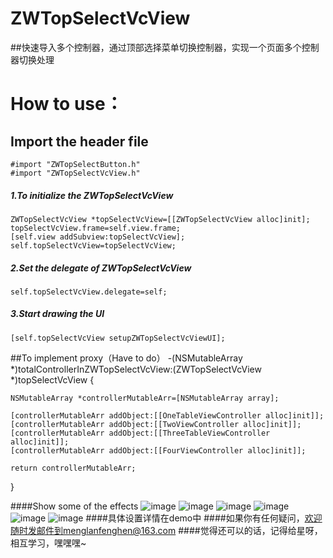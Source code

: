 # ZWTopSelectVcView
##快速导入多个控制器，通过顶部选择菜单切换控制器，实现一个页面多个控制器切换处理
# How to use：
## Import the header file
    #import "ZWTopSelectButton.h"
    #import "ZWTopSelectVcView.h"
##### 1.To initialize the ZWTopSelectVcView
    ZWTopSelectVcView *topSelectVcView=[[ZWTopSelectVcView alloc]init];
    topSelectVcView.frame=self.view.frame;
    [self.view addSubview:topSelectVcView];
    self.topSelectVcView=topSelectVcView;
##### 2.Set the delegate of ZWTopSelectVcView
    self.topSelectVcView.delegate=self;
##### 3.Start drawing the UI
    [self.topSelectVcView setupZWTopSelectVcViewUI];
##To implement proxy（Have to do）
   -(NSMutableArray *)totalControllerInZWTopSelectVcView:(ZWTopSelectVcView *)topSelectVcView
   {
   
    NSMutableArray *controllerMutableArr=[NSMutableArray array];
    
    [controllerMutableArr addObject:[[OneTableViewController alloc]init]];
    [controllerMutableArr addObject:[[TwoViewController alloc]init]];
    [controllerMutableArr addObject:[[ThreeTableViewController alloc]init]];
    [controllerMutableArr addObject:[[FourViewController alloc]init]];
    
    return controllerMutableArr;
   }
   
####Show some of the effects 
  ![image](https://github.com/liunianhuaguoyanxi/ZWTopSelectVcView/raw/master/push.gif) ![image](https://github.com/liunianhuaguoyanxi/ZWTopSelectVcView/raw/master/水波.gif)
    ![image](https://github.com/liunianhuaguoyanxi/ZWTopSelectVcView/raw/master/淡入淡出.gif) ![image](https://github.com/liunianhuaguoyanxi/ZWTopSelectVcView/raw/master/翻转.gif)
      ![image](https://github.com/liunianhuaguoyanxi/ZWTopSelectVcView/raw/master/覆盖.gif) ![image](https://github.com/liunianhuaguoyanxi/ZWTopSelectVcView/raw/master/翻页.gif)
####具体设置详情在demo中
####如果你有任何疑问，欢迎随时发邮件到menglanfenghen@163.com
####觉得还可以的话，记得给星呀，相互学习，嘿嘿嘿~
